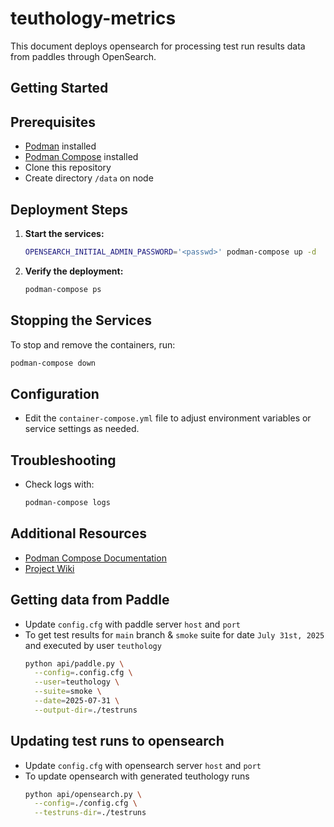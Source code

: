 # teuthology-metrics
This document deploys opensearch for processing test run results data from paddles through OpenSearch.

## Getting Started

## Prerequisites

- [Podman](https://podman.io/getting-started/installation) installed
- [Podman Compose](https://github.com/containers/podman-compose) installed
- Clone this repository
- Create directory `/data` on node

## Deployment Steps

1. **Start the services:**
    ```sh
    OPENSEARCH_INITIAL_ADMIN_PASSWORD='<passwd>' podman-compose up -d
    ```

2. **Verify the deployment:**
    ```sh
    podman-compose ps
    ```

## Stopping the Services

To stop and remove the containers, run:
```sh
podman-compose down
```

## Configuration

- Edit the `container-compose.yml` file to adjust environment variables or service settings as needed.

## Troubleshooting

- Check logs with:
  ```sh
  podman-compose logs
  ```

## Additional Resources

- [Podman Compose Documentation](https://github.com/containers/podman-compose)
- [Project Wiki](../docs/)

## Getting data from Paddle

- Update `config.cfg` with paddle server `host` and `port`
- To get test results for `main` branch & `smoke` suite for date `July 31st, 2025` and executed by user `teuthology`
  ```sh 
  python api/paddle.py \
    --config=.config.cfg \
    --user=teuthology \
    --suite=smoke \
    --date=2025-07-31 \
    --output-dir=./testruns
  ```

## Updating test runs to opensearch
- Update `config.cfg` with opensearch server `host` and `port`
- To update opensearch with generated teuthology runs
  ```sh
  python api/opensearch.py \
    --config=./config.cfg \
    --testruns-dir=./testruns
  ```
